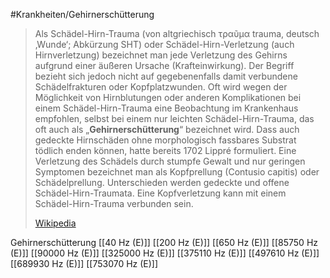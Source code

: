 #Krankheiten/Gehirnerschütterung
> Als Schädel-Hirn-Trauma (von altgriechisch τραῦμα trauma, deutsch ‚Wunde‘; Abkürzung SHT) oder Schädel-Hirn-Verletzung (auch Hirnverletzung) bezeichnet man jede Verletzung des Gehirns aufgrund einer äußeren Ursache (Krafteinwirkung). Der Begriff bezieht sich jedoch nicht auf gegebenenfalls damit verbundene Schädelfrakturen oder Kopfplatzwunden. Oft wird wegen der Möglichkeit von Hirnblutungen oder anderen Komplikationen bei einem Schädel-Hirn-Trauma eine Beobachtung im Krankenhaus empfohlen, selbst bei einem nur leichten Schädel-Hirn-Trauma, das oft auch als „**Gehirnerschütterung**“ bezeichnet wird. Dass auch gedeckte Hirnschäden ohne morphologisch fassbares Substrat tödlich enden können, hatte bereits 1702 Lippré formuliert. Eine Verletzung des Schädels durch stumpfe Gewalt und nur geringen Symptomen bezeichnet man als Kopfprellung (Contusio capitis) oder Schädelprellung. Unterschieden werden gedeckte und offene Schädel-Hirn-Traumata. Eine Kopfverletzung kann mit einem Schädel-Hirn-Trauma verbunden sein.
>
> [Wikipedia](https://de.wikipedia.org/wiki/Sch%C3%A4del-Hirn-Trauma)

Gehirnerschütterung
[[40 Hz (E)]]
[[200 Hz (E)]]
[[650 Hz (E)]]
[[85750 Hz (E)]]
[[90000 Hz (E)]]
[[325000 Hz (E)]]
[[375110 Hz (E)]]
[[497610 Hz (E)]]
[[689930 Hz (E)]]
[[753070 Hz (E)]]